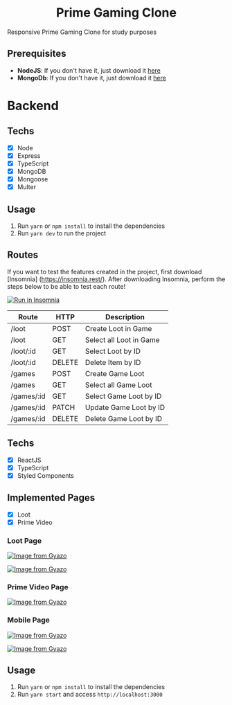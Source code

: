 <h1 align="center">Prime Gaming Clone</h1>

Responsive Prime Gaming Clone for study purposes

## Prerequisites

- **NodeJS**: If you don't have it, just download it [here](https://nodejs.org/en/download/)
- **MongoDb**: If you don't have it, just download it [here](https://www.mongodb.com/try/download/compass)

# Backend

## Techs

- [x] Node
- [x] Express
- [x] TypeScript
- [x] MongoDB
- [x] Mongoose
- [x] Multer

## Usage

1. Run `yarn` or `npm install` to install the dependencies
2. Run `yarn dev` to run the project

## Routes

If you want to test the features created in the project, first download [Insomnia] (https://insomnia.rest/).
After downloading Insomnia, perform the steps below to
be able to test each route!

<a href="https://insomnia.rest/run/?label=PrimeGamingClone&uri=https%3A%2F%2Fraw.githubusercontent.com%2FFelipeSimis%2Fprime-gaming-clone%2Fmaster%2Fbackend%2Finsomnia.json" target="_blank"><img src="https://insomnia.rest/images/run.svg" alt="Run in Insomnia"></a>

| Route      | HTTP   | Description             |
| ---------- | ------ | ----------------------- |
| /loot      | POST   | Create Loot in Game     |
| /loot      | GET    | Select all Loot in Game |
| /loot/:id  | GET    | Select Loot by ID       |
| /loot/:id  | DELETE | Delete Item by ID       |
| /games     | POST   | Create Game Loot        |
| /games     | GET    | Select all Game Loot    |
| /games/:id | GET    | Select Game Loot by ID  |
| /games/:id | PATCH  | Update Game Loot by ID  |
| /games/:id | DELETE | Delete Game Loot by ID  |

## Techs

- [x] ReactJS
- [x] TypeScript
- [x] Styled Components

## Implemented Pages

- [x] Loot
- [x] Prime Video

### Loot Page

[![Image from Gyazo](https://i.gyazo.com/1b94b34436bc455321cf4a11d6c50436.jpg)](https://gyazo.com/1b94b34436bc455321cf4a11d6c50436)

[![Image from Gyazo](https://i.gyazo.com/e458ee47568af139b3fbe03c44236596.png)](https://gyazo.com/e458ee47568af139b3fbe03c44236596)

### Prime Video Page

[![Image from Gyazo](https://i.gyazo.com/fafc3ea580dadb8b36af13b7d440e776.jpg)](https://gyazo.com/fafc3ea580dadb8b36af13b7d440e776)

### Mobile Page

[![Image from Gyazo](https://i.gyazo.com/41cf85a8d193a5f809a3a49f30b133c7.png)](https://gyazo.com/41cf85a8d193a5f809a3a49f30b133c7)

[![Image from Gyazo](https://i.gyazo.com/b8924b49c4986d51fc48040ba1eefd06.png)](https://gyazo.com/b8924b49c4986d51fc48040ba1eefd06)

## Usage

1. Run `yarn` or `npm install` to install the dependencies
2. Run `yarn start` and access `http://localhost:3000`
